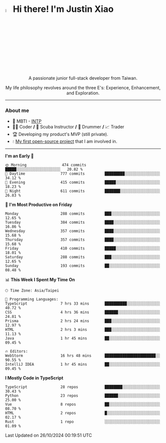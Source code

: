 # <img src="https://media.giphy.com/media/hvRJCLFzcasrR4ia7z/giphy.gif" width="5%">Hi there! I'm Justin Xiao
<p align="center">A passionate junior full-stack developer from Taiwan.  </p>
<p align="center">My life philosophy revolves around the three E's: Experience, Enhancement, and Exploration.</p>

---
### About me
- 👀 MBTI - [INTP](https://www.16personalities.com/intp-personality)
- 👨‍💻 Coder **/** 🤿 Scuba Instructor **/** 🥁 Drummer **/** 📈 Trader
- 🏆 Developing my product's MVP (still private).
- 💧 [My first open-source project](https://github.com/Game-as-a-Service/Game-Lobby-Web) that I am involved in.

---
<!--START_SECTION:waka-->
**I'm an Early 🐤** 

```text
🌞 Morning                474 commits         █████░░░░░░░░░░░░░░░░░░░░   20.82 % 
🌆 Daytime                777 commits         █████████░░░░░░░░░░░░░░░░   34.12 % 
🌃 Evening                415 commits         █████░░░░░░░░░░░░░░░░░░░░   18.23 % 
🌙 Night                  611 commits         ███████░░░░░░░░░░░░░░░░░░   26.83 % 
```
📅 **I'm Most Productive on Friday** 

```text
Monday                   288 commits         ███░░░░░░░░░░░░░░░░░░░░░░   12.65 % 
Tuesday                  384 commits         ████░░░░░░░░░░░░░░░░░░░░░   16.86 % 
Wednesday                357 commits         ████░░░░░░░░░░░░░░░░░░░░░   15.68 % 
Thursday                 357 commits         ████░░░░░░░░░░░░░░░░░░░░░   15.68 % 
Friday                   410 commits         █████░░░░░░░░░░░░░░░░░░░░   18.01 % 
Saturday                 288 commits         ███░░░░░░░░░░░░░░░░░░░░░░   12.65 % 
Sunday                   193 commits         ██░░░░░░░░░░░░░░░░░░░░░░░   08.48 % 
```


📊 **This Week I Spent My Time On** 

```text
🕑︎ Time Zone: Asia/Taipei

💬 Programming Languages: 
TypeScript               7 hrs 33 mins       ██████████░░░░░░░░░░░░░░░   40.72 % 
CSS                      4 hrs 36 mins       ██████░░░░░░░░░░░░░░░░░░░   24.81 % 
Prisma                   2 hrs 24 mins       ███░░░░░░░░░░░░░░░░░░░░░░   12.97 % 
HTML                     2 hrs 3 mins        ███░░░░░░░░░░░░░░░░░░░░░░   11.13 % 
Java                     1 hr 45 mins        ██░░░░░░░░░░░░░░░░░░░░░░░   09.45 % 

🔥 Editors: 
WebStorm                 16 hrs 48 mins      ███████████████████████░░   90.55 % 
IntelliJ IDEA            1 hr 45 mins        ██░░░░░░░░░░░░░░░░░░░░░░░   09.45 % 
```

**I Mostly Code in TypeScript** 

```text
TypeScript               28 repos            ████████░░░░░░░░░░░░░░░░░   30.43 % 
Python                   23 repos            ██████░░░░░░░░░░░░░░░░░░░   25.00 % 
Vue                      8 repos             ██░░░░░░░░░░░░░░░░░░░░░░░   08.70 % 
HTML                     2 repos             █░░░░░░░░░░░░░░░░░░░░░░░░   02.17 % 
Rust                     1 repo              ░░░░░░░░░░░░░░░░░░░░░░░░░   01.09 % 
```




 Last Updated on 26/10/2024 00:19:51 UTC
<!--END_SECTION:waka-->

